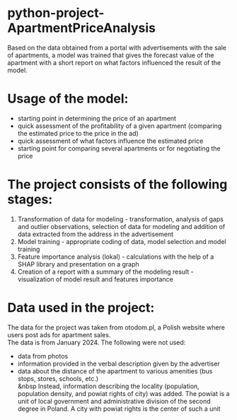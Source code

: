 # python-project-ApartmentPriceAnalysis
Based on the data obtained from a portal with advertisements with the sale of apartments, a model was trained that gives the forecast value of the apartment with a short report on what factors influenced the result of the model.

# Usage of the model:
* starting point in determining the price of an apartment
* quick assessment of the profitability of a given apartment (comparing the estimated price to the price in the ad)
* quick assessment of what factors influence the estimated price
* starting point for comparing several apartments or for negotiating the price

# The project consists of the following stages:
1. Transformation of data for modeling - transformation, analysis of gaps and outlier observations, selection of data for modeling and addition of data extracted from the address in the advertisement
2. Model training - appropriate coding of data, model selection and model training
3. Feature importance analysis (lokal)  - calculations with the help of a SHAP library and presentation on a graph
4. Creation of a report with a summary of the modeling result - visualization of model result and features importance

# Data used in the project:
The data for the project was taken from otodom.pl, a Polish website where users post ads for apartment sales.<br>
The data is from January 2024.
The following were not used:
* data from photos 
* information provided in the verbal description given by the advertiser
* data about the distance of the apartment to various amenities (bus stops, stores, schools, etc.)<br>&nbsp
Instead, information describing the locality (population, population density, and powiat rights of city) was added. The powiat is a unit of local government and administrative division of the second degree in Poland. A city with powiat rights is the center of such a unit
